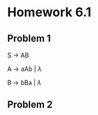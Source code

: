 # Homework 6.1

## Problem 1

S $\rightarrow$ AB

A $\rightarrow$ aAb | $\lambda$

B $\rightarrow$ bBa | $\lambda$

## Problem 2
